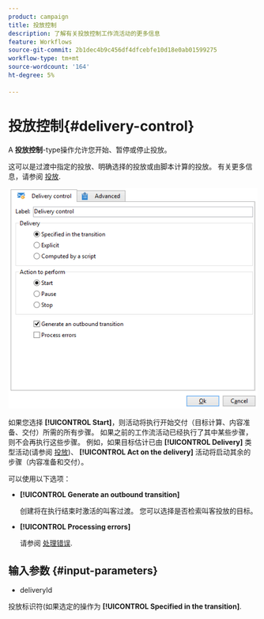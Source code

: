 ```yaml
---
product: campaign
title: 投放控制
description: 了解有关投放控制工作流活动的更多信息
feature: Workflows
source-git-commit: 2b1dec4b9c456df4dfcebfe10d18e0ab01599275
workflow-type: tm+mt
source-wordcount: '164'
ht-degree: 5%

---
```


# 投放控制{#delivery-control}



A **投放控制**-type操作允许您开始、暂停或停止投放。

这可以是过渡中指定的投放、明确选择的投放或由脚本计算的投放。 有关更多信息，请参阅 [投放](delivery.md).

![](assets/edit_diffusion_act.png)

如果您选择 **[!UICONTROL Start]**，则活动将执行开始交付（目标计算、内容准备、交付）所需的所有步骤。 如果之前的工作流活动已经执行了其中某些步骤，则不会再执行这些步骤。 例如，如果目标估计已由 **[!UICONTROL Delivery]** 类型活动(请参阅 [投放](delivery.md))、 **[!UICONTROL Act on the delivery]** 活动将启动其余的步骤（内容准备和交付）。

可以使用以下选项：

* **[!UICONTROL Generate an outbound transition]**

   创建将在执行结束时激活的叫客过渡。 您可以选择是否检索叫客投放的目标。

* **[!UICONTROL Processing errors]**

   请参阅 [处理错误](monitor-workflow-execution.md#processing-errors).

## 输入参数 {#input-parameters}

* deliveryId

投放标识符(如果选定的操作为 **[!UICONTROL Specified in the transition]**.
